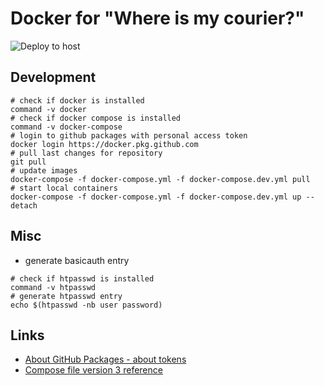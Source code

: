 # Docker for "Where is my courier?"
![Deploy to host](https://github.com/wimc-online/docker/workflows/Deploy%20to%20host/badge.svg)

## Development
```shell script
# check if docker is installed
command -v docker
# check if docker compose is installed
command -v docker-compose
# login to github packages with personal access token
docker login https://docker.pkg.github.com
# pull last changes for repository
git pull
# update images
docker-compose -f docker-compose.yml -f docker-compose.dev.yml pull
# start local containers
docker-compose -f docker-compose.yml -f docker-compose.dev.yml up --detach
```

## Misc
- generate basicauth entry
```shell script
# check if htpasswd is installed
command -v htpasswd
# generate htpasswd entry
echo $(htpasswd -nb user password)
```

## Links
- [About GitHub Packages - about tokens](https://help.github.com/en/packages/publishing-and-managing-packages/about-github-packages#about-tokens)
- [Compose file version 3 reference](https://docs.docker.com/compose/compose-file/)
